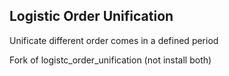 Logistic Order Unification
-----------------------

Unificate different order comes in a defined period

Fork of logistc_order_unification (not install both)
